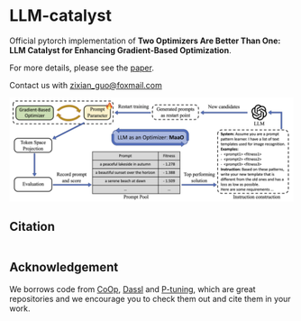 # LLM-catalyst

Official pytorch implementation of **Two Optimizers Are Better Than One: LLM Catalyst for Enhancing Gradient-Based Optimization**.

<!-- [[arxiv](https://arxiv.org/)]  -->

<!-- [![arXiv](https://img.shields.io/badge/arXiv-2403.05438-b31b1b.svg)](https://arxiv.org/abs/) -->

For more details, please see the [paper](https://arxiv.org/).

Contact us with zixian_guo@foxmail.com

<center>
<img src="./assets/figure_m.png">
</center>


## Citation

```bibtex

```


## Acknowledgement

We borrows code from [CoOp](https://github.com/KaiyangZhou/CoOp), [Dassl](https://github.com/KaiyangZhou/Dassl.pytorch) and [P-tuning](https://github.com/THUDM/P-tuning-v2), which are great repositories and we encourage you to check them out and cite them in your work.

